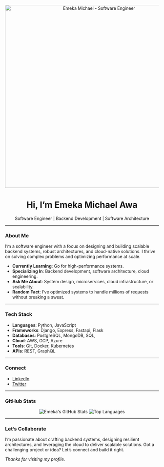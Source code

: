 <div align="center">
  <img src="https://github.com/MictovicDev/MictovicDev/raw/main/assets/header.gif" alt="Emeka Michael - Software Engineer" width="600"/>
  <h1>Hi, I’m Emeka Michael Awa</h1>
  <p>Software Engineer | Backend Development | Software Architecture</p>
</div>

---

### About Me

I’m a software engineer with a focus on designing and building scalable backend systems, robust architectures, and cloud-native solutions. I thrive on solving complex problems and optimizing performance at scale.

- **Currently Learning**: Go for high-performance systems.  
- **Specializing In**: Backend development, software architecture, cloud engineering.  
- **Ask Me About**: System design, microservices, cloud infrastructure, or scalability.  
- **Random Fact**: I’ve optimized systems to handle millions of requests without breaking a sweat.  

---

### Tech Stack

- **Languages**: Python, JavaScript  
- **Frameworks**: Django, Express, Fastapi, Flask  
- **Databases**: PostgreSQL, MongoDB, SQL, 
- **Cloud**: AWS, GCP, Azure  
- **Tools**: Git, Docker, Kubernetes 
- **APIs**: REST, GraphQL  

---

### Connect

- [LinkedIn](https://www.linkedin.com/in/emeka-michael-2059a3230/)  
- [Twitter](https://twitter.com/Mictovic_)  

---

### GitHub Stats

<div align="center">
  <img src="https://github-readme-stats.vercel.app/api?username=MictovicDev&show_icons=true&theme=dark" alt="Emeka's GitHub Stats" />
  <img src="https://github-readme-stats.vercel.app/api/top-langs/?username=MictovicDev&layout=compact&theme=dark" alt="Top Languages" />
</div>

---

### Let’s Collaborate

I’m passionate about crafting backend systems, designing resilient architectures, and leveraging the cloud to deliver scalable solutions. Got a challenging project or idea? Let’s connect and build it right.

*Thanks for visiting my profile.*
